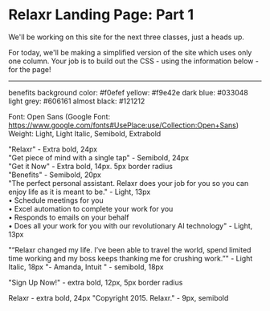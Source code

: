Relaxr Landing Page: Part 1
==================

We'll be working on this site for the next three classes, just a heads up.

For today, we'll be making a simplified version of the site which uses only one column. Your job is to build out the CSS - using the information below - for the page!

---

benefits background color: #f0efef
yellow: #f9e42e
dark blue: #033048
light grey: #606161
almost black: #121212

Font: Open Sans (Google Font: https://www.google.com/fonts#UsePlace:use/Collection:Open+Sans)
Weight: Light, Light Italic, Semibold, Extrabold

"Relaxr" - Extra bold, 24px  
"Get piece of mind with a single tap" - Semibold, 24px  
"Get it Now" - Extra bold, 14px. 5px border radius  
"Benefits" - Semibold, 20px  
"The perfect personal assistant. Relaxr does your job for you so you can enjoy life as it is meant to be." - Light, 13px  
• Schedule meetings for you  
• Excel automation to complete your work for you  
• Responds to emails on your behalf  
• Does all your work for you with our revolutionary AI technology" - Light, 13px  

"“Relaxr changed my life. I’ve been able to travel the world, spend limited time working and my boss keeps thanking me for crushing work.”" - Light Italic, 18px
"- Amanda, Intuit " - semibold, 18px

"Sign Up Now!" - extra bold, 12px, 5px border radius

Relaxr - extra bold, 24px
"Copyright 2015. Relaxr." - 9px, semibold